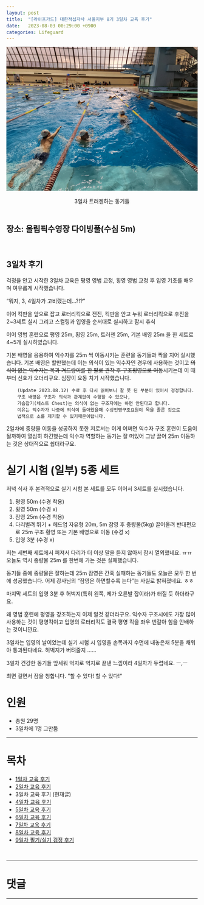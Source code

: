 ```yaml
---
layout: post
title:  "[라이프가드] 대한적십자사 서울지부 8기 3일차 교육 후기"
date:   2023-08-03 00:29:00 +0900
categories: Lifeguard
---
```


![3일차 트러젠하는 동기들](https://github.com/neoroman/neoroman.github.io/raw/main/_images/lifeguard/Lifeguard-day3.jpg)
<center>3일차 트러젠하는 동기들</center>

<BR />

## 장소: 올림픽수영장 다이빙풀(수심 5m)

<BR />

## 3일차 후기

걱정을 안고 시작한 3일차 교육은 평영 영법 교정, 횡영 영법 교정 후 입영 기초를 배우며 여유롭게 시작했습니다. 

“뭐지,  3, 4일차가 고비랬는데…?!?”

이어 킥판을 앞으로 잡고 로터리킥으로 전진,
킥판을 안고 누워 로터리킥으로 후진을 2~3세트 실시
그리고 스컬링과 입영을 순서대로 실시하고 잠시 휴식

이어 영법 훈련으로 평영 25m, 횡영 25m, 트러젠 25m, 기본 배영 25m 을 한 세트로 4~5개 실시하였습니다. 

기본 배영을 응용하여 익수자를 25m 씩 이동시키는 훈련을 동기들과 짝을 지어 실시했습니다. 기본 배영은 할만했는데 이는 의식이 있는 익수자인 경우에 사용하는 것이고 ~~의식이 없는 익수자는 목과 겨드랑이를 한 팔로 견착 후 구조횡영으로 이동~~시키는데 이 때 부터 신호가 오더리구요.  심장이 요동 치기 시작했습니다. 

        (Update 2023.08.12) 수료 후 다시 읽어보니 잘 못 된 부분이 있어서 정정합니다. 
        구조 배영은 구조자 의식과 관계없이 수행할 수 있으나, 
        가습잡기(체스트 Chest)는 의식이 없는 구조자에는 하면 안된다고 합니다. 
        이유는 익수자가 나중에 의식이 돌아왔을때 수상인명구조요원이 목을 졸른 것으로 
        법적으로 소를 제기할 수 있기때문이랍니다. 

2일차에 중량물 이동을 성공하지 못한 저로서는 이게 어쩌면 익수자 구조 훈련이 도움이 될까하여 열심히 하긴했는데 익수자 역할하는 동기는 잘 떠있어 그냥 끌어 25m 이동하는 것은 상대적으로 쉽더라구요. 


# 실기 시험 (일부) 5종 세트
저녁 식사 후 본격적으로 실기 시험 본 세트를 모두 이어서 3세트를 실시했습니다. 
1. 평영 50m (수경 착용)
2. 횡영 50m (수경 x)
3. 잠영 25m (수경 착용)
4. 다리벌려 뛰기 + 헤드업 자유형 20m, 5m 잠영 후 중량물(5kg) 끌어올려 반대편으로 25m 구조 횡영 또는 기본 배영으로 이동 (수경 x)
5. 입영 3분 (수경 x)

저는 세번째 세트에서 퍼져서 다리가 더 이상 말을 듣지 않아서 잠시 열외했네요. ㅠㅠ 
오늘도 역시 중량물 25m 를 한번에 가는 것은 실패했습니다. 

동기들 중에 중량물은 잘하는데 25m 잠영은 간혹 실패하는 동기들도 오늘은 모두 한 번에 성공했습니다. 어제 강사님의 “잠영은 하면할수록 는다”는 사실로 밝혀졌네요. ㅎㅎ

마지막 세트의 입영 3분 후 허벅지(특히 왼쪽, 제가 오른발 잡이라)가 터질 듯 하더라구요. 

왜 영법 훈련에 평영을 강조하는지 이제 알것 같더라구요. 익수자 구조시에도 가장 많이 사용하는 것이 평영킥이고 입영의 로터리킥도 결국 평영 킥을 좌우 번갈아 힘을 안배하는 것이니깐요. 

3일차는 입영의 날이었는데 실기 시험 시 입영을 손목까지 수면에 내놓은채 5분을 채워야 통과된다네요. 허벅지가 버텨줄지 ……

3일차 건강한 동기들 앞세워 억지로 억지로 끝낸 느낌이라 4일차가 두렵네요. ㅡ,ㅡ

최면 걸면서 잠을 청합니다. ”할 수 있다! 할 수 있다!“



# 인원
 - 총원 29명
 - 3일차에 1명 그만둠


---
# 목차
- [1일차 교육 후기][day-1]
- [2일차 교육 후기][day-2]
- 3일차 교육 후기 (현재글)
- [4일차 교육 후기][day-4]
- [5일차 교육 후기][day-5]
- [6일차 교육 후기][day-6]
- [7일차 교육 후기][day-7]
- [8일차 교육 후기][day-8]
- [9일차 필기/실기 검정 후기][day-9]

<BR />

---

# 댓글
<script src="https://utteranc.es/client.js"
        repo="neoroman/neoroman.github.io"
        issue-term="pathname"
        label="utterances"
        theme="github-light"
        crossorigin="anonymous"
        async>
</script>

---

[day-1]: /RedCross-Lifeguard-day1
[day-2]: /RedCross-Lifeguard-day2
[day-3]: /RedCross-Lifeguard-day3
[day-4]: /RedCross-Lifeguard-day4
[day-5]: /RedCross-Lifeguard-day5
[day-6]: /RedCross-Lifeguard-day6
[day-7]: /RedCross-Lifeguard-day7
[day-8]: /RedCross-Lifeguard-day8
[day-9]: /RedCross-Lifeguard-day9
